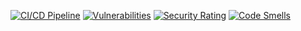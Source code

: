 [![CI/CD Pipeline](https://github.com/casoarctik/billeterie/actions/workflows/build.yml/badge.svg?branch=master)](https://github.com/casoarctik/billeterie/actions/workflows/build.yml)
[![Vulnerabilities](https://sonarcloud.io/api/project_badges/measure?project=RubenVP2_billeterie&metric=vulnerabilities)](https://sonarcloud.io/summary/new_code?id=RubenVP2_billeterie)
[![Security Rating](https://sonarcloud.io/api/project_badges/measure?project=RubenVP2_billeterie&metric=security_rating)](https://sonarcloud.io/summary/new_code?id=RubenVP2_billeterie)
[![Code Smells](https://sonarcloud.io/api/project_badges/measure?project=RubenVP2_billeterie&metric=code_smells)](https://sonarcloud.io/summary/new_code?id=RubenVP2_billeterie)
